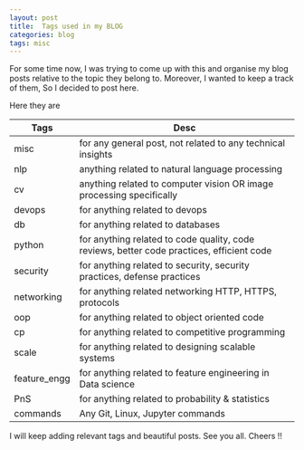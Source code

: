 ```yaml
---
layout: post
title:  Tags used in my BLOG
categories: blog
tags: misc
---
```


For some time now, I was trying to come up with this and organise my blog posts relative to the topic they belong to. Moreover, I wanted to keep a track of them, So I decided to post here.

Here they are    

<!--more-->

| Tags | Desc |
| ------ | ------ |
| misc | for any general post, not related to any technical insights |
| nlp | anything related to natural language processing |
| cv | anything related to computer vision OR image processing specifically  |
| devops | for anything related to devops |
| db | for anything related to databases |
| python | for anything related to code quality, code reviews, better code practices, efficient code |
| security | for anything related to security, security practices, defense practices |
| networking | for anything related networking HTTP, HTTPS, protocols |
| oop | for anything related to object oriented code |
| cp | for anything related to competitive programming |
| scale | for anything related to  designing scalable systems |
| feature_engg | for anything related to feature engineering in Data science |
| PnS | for anything related to probability & statistics |
| commands | Any Git, Linux, Jupyter commands

I will keep adding relevant tags and beautiful posts. See you all. Cheers !!







